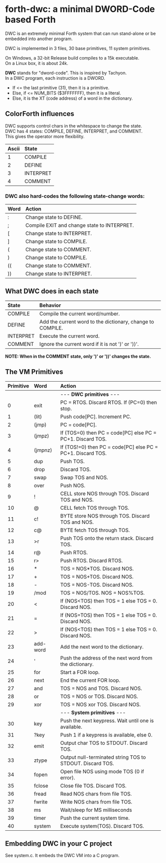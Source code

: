 # forth-dwc: a minimal DWORD-Code based Forth 

DWC is an extremely minimal Forth system that can run stand-alone or be embedded into another program.

DWC is implemented in 3 files, 30 base primitives, 11 system primitives.

On Windows, a 32-bit Release build compiles to a 15k executable. <br/>
On a Linux box, it is about 24k.

**DWC** stands for "dword-code". This is inspired by Tachyon. <br/>
In a DWC program, each instruction is a DWORD. <br/>
- If <= the last primitive (31), then it is a primitive.
- Else, if <= NUM_BITS ($3FFFFFFF), then it is a literal.
- Else, it is the XT (code address) of a word in the dictionary.

## ColorForth influences

DWC supports control chars in the whitespace to change the state.<br/>
DWC has 4 states: COMPILE, DEFINE, INTERPRET, and COMMENT. <br/>
This gives the operator more flexibility.

| Ascii | State |
|:--    |:-- |
| 1     | COMPILE   |
| 2     | DEFINE    |
| 3     | INTERPRET |
| 4     | COMMENT   |

### DWC also hard-codes the following state-change words:

| Word | Action |
|:--   |:-- |
| :    | Change state to DEFINE. |
| ;    | Compile EXIT and change state to INTERPRET. |
| [    | Change state to INTERPRET. |
| ]    | Change state to COMPILE. |
| (    | Change state to COMMENT. |
| )    | Change state to COMPILE. |
| ((   | Change state to COMMENT. |
| ))   | Change state to INTERPRET. |

## What DWC does in each state

| State     | Behavior |
|:--        |:-- |
| COMPILE   | Compile the current word/number. |
| DEFINE    | Add the current word to the dictionary, change to COMPILE. |
| INTERPRET | Execute the current word. |
| COMMENT   | Ignore the current word if it is not ')' or '))'. |

**NOTE: When in the COMMENT state, only ')' or '))' changes the state.**

## The VM Primitives

| Primitive | Word     | Action |
|:--        |:--       |:-- |
|           |          | --- **DWC primitives** --- |
|  0        | exit     | PC = RTOS. Discard RTOS. If (PC=0) then stop. |
|  1        | (lit)    | Push code[PC]. Increment PC. |
|  2        | (jmp)    | PC = code[PC]. |
|  3        | (jmpz)   | If (TOS=0) then PC = code[PC] else PC = PC+1. Discard TOS. |
|  4        | (jmpnz)  | If (TOS!=0) then PC = code[PC] else PC = PC+1. Discard TOS. |
|  5        | dup      | Push TOS. |
|  6        | drop     | Discard TOS. |
|  7        | swap     | Swap TOS and NOS. |
|  8        | over     | Push NOS. |
|  9        | !        | CELL store NOS through TOS. Discard TOS and NOS. |
| 10        | @        | CELL fetch TOS through TOS. |
| 11        | c!       | BYTE store NOS through TOS. Discard TOS and NOS. |
| 12        | c@       | BYTE fetch TOS through TOS. |
| 13        | >r       | Push TOS onto the return stack. Discard TOS. |
| 14        | r@       | Push RTOS. |
| 15        | r>       | Push RTOS. Discard RTOS. |
| 16        | *        | TOS = NOS*TOS. Discard NOS. |
| 17        | +        | TOS = NOS+TOS. Discard NOS. |
| 18        | -        | TOS = NOS-TOS. Discard NOS. |
| 19        | /mod     | TOS = NOS/TOS. NOS = NOS%TOS. |
| 20        | <        | If (NOS<TOS) then TOS = 1 else TOS = 0. Discard NOS. |
| 21        | =        | If (NOS=TOS) then TOS = 1 else TOS = 0. Discard NOS. |
| 22        | >        | If (NOS<TOS) then TOS = 1 else TOS = 0. Discard NOS. |
| 23        | add-word | Add the next word to the dictionary. |
| 24        | '        | Push the address of the next word from the dictionary. |
| 25        | for      | Start a FOR loop. |
| 26        | next     | End the current FOR loop. |
| 27        | and      | TOS = NOS and TOS. Discard NOS. |
| 28        | or       | TOS = NOS or TOS. Discard NOS. |
| 29        | xor      | TOS = NOS xor TOS. Discard NOS. |
|           |          | --- **System primitives** --- |
| 30        | key      | Push the next keypress. Wait until one is available. |
| 31        | ?key     | Push 1 if a keypress is available, else 0. |
| 32        | emit     | Output char TOS to STDOUT. Discard TOS. |
| 33        | ztype    | Output null-terminated string TOS to STDOUT. Discard TOS. |
| 34        | fopen    | Open file NOS using mode TOS (0 if error). |
| 35        | fclose   | Close file TOS. Discard TOS. |
| 36        | fread    | Read NOS chars from file TOS. |
| 37        | fwrite   | Write NOS chars from file TOS. |
| 38        | ms       | Wait/sleep for MS milliseconds |
| 39        | timer    | Push the current system time. |
| 40        | system   | Execute system(TOS). Discard TOS. |

## Embedding DWC in your C project

See system.c. It embeds the DWC VM into a C program.
